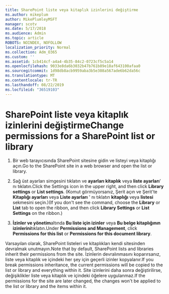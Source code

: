 ```yaml
---
title: SharePoint liste veya kitaplık izinlerini değiştirme
ms.author: mikeplum
author: MikePlumleyMSFT
manager: scotv
ms.date: 5/17/2018
ms.audience: Admin
ms.topic: article
ROBOTS: NOINDEX, NOFOLLOW
localization_priority: Normal
ms.collection: Adm_O365
ms.custom: ''
ms.assetid: 1cb414cf-a4a4-4b35-84c2-0723cf5c5a14
ms.openlocfilehash: 9033e8da6b3032b47b761b89e18af643100afaa0
ms.sourcegitcommit: 1d98db8acb9959aba3b5e308a567ade6b62da56c
ms.translationtype: MT
ms.contentlocale: tr-TR
ms.lasthandoff: 08/22/2019
ms.locfileid: "36519103"
---
```

# <a name="change-permissions-for-a-sharepoint-list-or-library"></a><span data-ttu-id="30c64-102">SharePoint liste veya kitaplık izinlerini değiştirme</span><span class="sxs-lookup"><span data-stu-id="30c64-102">Change permissions for a SharePoint list or library</span></span>

1. <span data-ttu-id="30c64-103">Bir web tarayıcısında SharePoint sitesine gidin ve listeyi veya kitaplığı açın.</span><span class="sxs-lookup"><span data-stu-id="30c64-103">Go to the SharePoint site in a web browser and open the list or library.</span></span>
    
2. <span data-ttu-id="30c64-104">Sağ üst ayarları simgesini tıklatın ve **ayarları kitaplık** veya **liste ayarları**' nı tıklatın.</span><span class="sxs-lookup"><span data-stu-id="30c64-104">Click the Settings icon in the upper right, and then click **Library settings** or **List settings**.</span></span> <span data-ttu-id="30c64-105">(Komut görmüyorsanız, Şerit açın ve Şerit'te **Kitaplığı ayarları** veya **Liste ayarları** ' nı tıklatın **kitaplığı** veya **listesi** sekmesini seçin.)</span><span class="sxs-lookup"><span data-stu-id="30c64-105">(If you don't see the command, choose the **Library** or **List** tab to open the ribbon, and then click **Library Settings** or **List Settings** on the ribbon.)</span></span> 
    
3. <span data-ttu-id="30c64-106">**İzinler ve yönetim**altında **Bu liste için izinler** veya **Bu belge kitaplığının izinlerini**tıklatın.</span><span class="sxs-lookup"><span data-stu-id="30c64-106">Under **Permissions and Management**, click **Permissions for this list** or **Permissions for this document library**.</span></span>
    
<span data-ttu-id="30c64-107">Varsayılan olarak, SharePoint listeleri ve kitaplıkları kendi sitesinden devralmak unutmayın.</span><span class="sxs-lookup"><span data-stu-id="30c64-107">Note that by default, SharePoint lists and libraries inherit their permissions from the site.</span></span> <span data-ttu-id="30c64-108">İzinlerin devralınmasını koparırsanız, liste veya kitaplık ve içindeki her şey için geçerli izinler kopyalanır.</span><span class="sxs-lookup"><span data-stu-id="30c64-108">If you break permissions inheritance, the current permissions will be copied to the list or library and everything within it.</span></span> <span data-ttu-id="30c64-109">Site izinlerini daha sonra değiştirilirse, değişiklikler liste veya kitaplık ve içindeki öğelere uygulanmaz.</span><span class="sxs-lookup"><span data-stu-id="30c64-109">If the permissions for the site are later changed, the changes won't be applied to the list or library and the items within it.</span></span>
  

